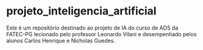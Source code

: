 # projeto_inteligencia_artificial
Este é um repositório destinado ao projeto de IA do curso de ADS da FATEC-PG lecionado pelo professor Leonardo Vilani e desempenhado pelos alunos Carlos Henrique e Nicholas Guedes.
